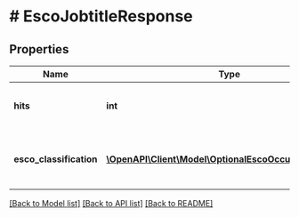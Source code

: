# # EscoJobtitleResponse

## Properties

Name | Type | Description | Notes
------------ | ------------- | ------------- | -------------
**hits** | **int** | Number of elements in a search query. | [optional] [default to 0]
**esco_classification** | [**\OpenAPI\Client\Model\OptionalEscoOccupationMatch[]**](OptionalEscoOccupationMatch.md) | This field shows the result of the ESCO classification. | [optional]

[[Back to Model list]](../../README.md#models) [[Back to API list]](../../README.md#endpoints) [[Back to README]](../../README.md)
